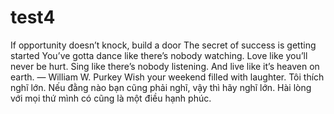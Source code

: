 # test4
If opportunity doesn’t knock, build a door
The secret of success is getting started
You’ve gotta dance like there’s nobody watching. Love like you’ll never be hurt. Sing like there’s nobody listening. And live like it’s heaven on earth. ― William W. Purkey
Wish your weekend filled with laughter.
Tôi thích nghĩ lớn. Nếu đằng nào bạn cũng phải nghĩ, vậy thì hãy nghĩ lớn.
Hài lòng với mọi thứ mình có cũng là một điều hạnh phúc.
